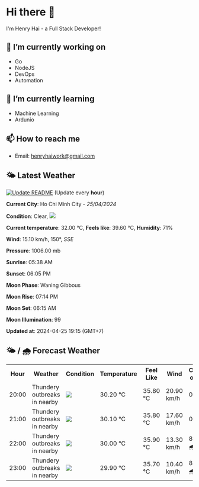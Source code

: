 # Hi there 👋

I'm Henry Hai - a Full Stack Developer!

## 🔭 I’m currently working on

- Go
- NodeJS
- DevOps
- Automation

## 🌱 I’m currently learning

- Machine Learning
- Ardunio

## 📫 How to reach me

- Email: <henryhaiwork@gmail.com>

## 🌤️ Latest Weather
[![Update README](https://github.com/henry0hai/henry0hai/actions/workflows/udpateReadme.yml/badge.svg)](https://github.com/henry0hai/henry0hai/actions/workflows/udpateReadme.yml)
(Update every **hour**)
<!-- CURRENT_WEATHER:START -->
**Current City**: Ho Chi Minh City - *25/04/2024*

**Condition**: Clear, <img src="https://cdn.weatherapi.com/weather/64x64/night/113.png"/>

**Current temperature**: 32.00 °C, **Feels like**: 39.60 °C, **Humidity**: 71%

**Wind**: 15.10 km/h, 150°, *SSE*

**Pressure**: 1006.00 mb

**Sunrise**: 05:38 AM

**Sunset**: 06:05 PM

**Moon Phase**: Waning Gibbous

**Moon Rise**: 07:14 PM

**Moon Set**: 06:15 AM

**Moon Illumination**: 99

**Updated at**: 2024-04-25 19:15 (GMT+7)<!-- CURRENT_WEATHER:END -->

## 🌤️ / 🌧️ Forecast Weather
<!-- FORECAST_WEATHER:START -->
<table>
		<tr>
			<th>Hour</th>
			<th>Weather</th>
			<th>Condition</th>
			<th>Temperature</th>
			<th>Feel Like</th>
			<th>Wind</th>
			<th>Chance of Rain</th>
		</tr>
				<tr>
					<td>20:00</td>
					<td>Thundery outbreaks in nearby</td>
					<td><img src='https://cdn.weatherapi.com/weather/64x64/night/200.png'/></td>
					<td>30.20 °C</td>
					<td>35.80 °C</td>
					<td>20.90 km/h</td>
					<td>0 %</td>
				</tr>
				<tr>
					<td>21:00</td>
					<td>Thundery outbreaks in nearby</td>
					<td><img src='https://cdn.weatherapi.com/weather/64x64/night/200.png'/></td>
					<td>30.10 °C</td>
					<td>35.80 °C</td>
					<td>17.60 km/h</td>
					<td>0 %</td>
				</tr>
				<tr>
					<td>22:00</td>
					<td>Thundery outbreaks in nearby</td>
					<td><img src='https://cdn.weatherapi.com/weather/64x64/night/200.png'/></td>
					<td>30.00 °C</td>
					<td>35.90 °C</td>
					<td>13.30 km/h</td>
					<td>85 % 🌧️</td>
				</tr>
				<tr>
					<td>23:00</td>
					<td>Thundery outbreaks in nearby</td>
					<td><img src='https://cdn.weatherapi.com/weather/64x64/night/200.png'/></td>
					<td>29.90 °C</td>
					<td>35.70 °C</td>
					<td>10.40 km/h</td>
					<td>81 % 🌧️</td>
				</tr>
</table>
<!-- FORECAST_WEATHER:END -->

